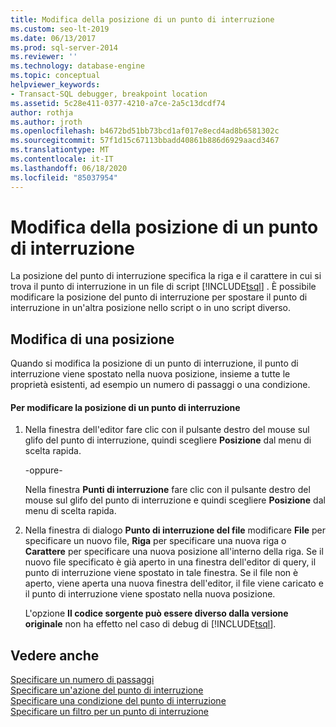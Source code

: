 ```yaml
---
title: Modifica della posizione di un punto di interruzione
ms.custom: seo-lt-2019
ms.date: 06/13/2017
ms.prod: sql-server-2014
ms.reviewer: ''
ms.technology: database-engine
ms.topic: conceptual
helpviewer_keywords:
- Transact-SQL debugger, breakpoint location
ms.assetid: 5c28e411-0377-4210-a7ce-2a5c13dcdf74
author: rothja
ms.author: jroth
ms.openlocfilehash: b4672bd51bb73bcd1af017e8ecd4ad8b6581302c
ms.sourcegitcommit: 57f1d15c67113bbadd40861b886d6929aacd3467
ms.translationtype: MT
ms.contentlocale: it-IT
ms.lasthandoff: 06/18/2020
ms.locfileid: "85037954"
---
```

# <a name="edit-a-breakpoint-location"></a>Modifica della posizione di un punto di interruzione
  La posizione del punto di interruzione specifica la riga e il carattere in cui si trova il punto di interruzione in un file di script [!INCLUDE[tsql](../../includes/tsql-md.md)] . È possibile modificare la posizione del punto di interruzione per spostare il punto di interruzione in un'altra posizione nello script o in uno script diverso.  
  
## <a name="editing-a-location"></a>Modifica di una posizione  
 Quando si modifica la posizione di un punto di interruzione, il punto di interruzione viene spostato nella nuova posizione, insieme a tutte le proprietà esistenti, ad esempio un numero di passaggi o una condizione.  
  
#### <a name="to-edit-a-breakpoint-location"></a>Per modificare la posizione di un punto di interruzione  
  
1.  Nella finestra dell'editor fare clic con il pulsante destro del mouse sul glifo del punto di interruzione, quindi scegliere **Posizione** dal menu di scelta rapida.  
  
     -oppure-  
  
     Nella finestra **Punti di interruzione** fare clic con il pulsante destro del mouse sul glifo del punto di interruzione e quindi scegliere **Posizione** dal menu di scelta rapida.  
  
2.  Nella finestra di dialogo **Punto di interruzione del file** modificare **File** per specificare un nuovo file, **Riga** per specificare una nuova riga o **Carattere** per specificare una nuova posizione all'interno della riga. Se il nuovo file specificato è già aperto in una finestra dell'editor di query, il punto di interruzione viene spostato in tale finestra. Se il file non è aperto, viene aperta una nuova finestra dell'editor, il file viene caricato e il punto di interruzione viene spostato nella nuova posizione.  
  
     L'opzione **Il codice sorgente può essere diverso dalla versione originale** non ha effetto nel caso di debug di [!INCLUDE[tsql](../../includes/tsql-md.md)].  
  
## <a name="see-also"></a>Vedere anche  
 [Specificare un numero di passaggi](specify-a-hit-count.md)   
 [Specificare un'azione del punto di interruzione](specify-a-breakpoint-action.md)   
 [Specificare una condizione del punto di interruzione](specify-a-breakpoint-condition.md)   
 [Specificare un filtro per un punto di interruzione](specify-a-breakpoint-filter.md)  

